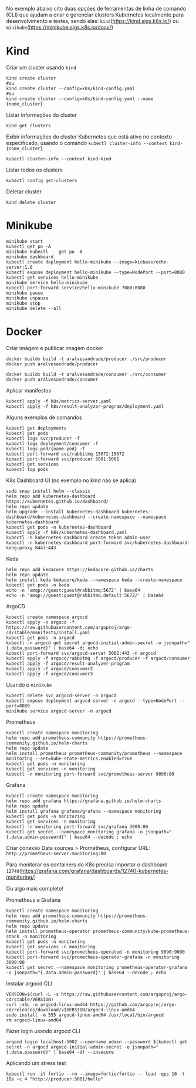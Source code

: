 No exemplo abaixo cito duas opções de ferramentas de linha de comando (CLI) que ajudam a criar e gerenciar clusters Kubernetes localmente para desenvolvimento e testes, sendo elas: `kind`(https://kind.sigs.k8s.io/) ou `minikube`(https://minikube.sigs.k8s.io/docs/)

# Kind

Criar um cluster usando `kind`

```
kind create cluster
#ou
kind create cluster --config=k8s/kind-config.yaml
#ou
kind create cluster --config=k8s/kind-config.yaml --name {nome_cluster}
```

Listar informações do cluster

```
kind get clusters
```

Exibir informações do cluster Kubernetes que está ativo no contexto especificado, usando o comando `kubectl cluster-info --context kind-{nome_cluster}`

```
kubectl cluster-info --context kind-kind
```

Listar todos os clusters

```
kubectl config get-clusters
```

Deletar cluster

```
kind delete cluster
```

# Minikube

```
minikube start
kubectl get po -A
minikube kubectl -- get po -A
minikube dashboard
kubectl create deployment hello-minikube --image=kicbase/echo-server:1.0
kubectl expose deployment hello-minikube --type=NodePort --port=8080
kubectl get services hello-minikube
minikube service hello-minikube
kubectl port-forward service/hello-minikube 7080:8080
minikube pause
minikube unpause
minikube stop
minikube delete --all
```

# Docker

Criar imagem e publicar imagem docker

```
docker buildx build -t aralvesandrade/producer ./src/producer
docker push aralvesandrade/producer

docker buildx build -t aralvesandrade/consumer ./src/consumer
docker push aralvesandrade/consumer
```

Aplicar manifestos

```
kubectl apply -f k8s/metrics-server.yaml
kubectl apply -f k8s/result-analyzer-program/deployment.yaml
```

Alguns exemplos de comandos

```
kubectl get deployments
kubectl get pods
kubectl logs svc/producer -f
kubectl logs deployment/consumer -f
kubectl logs pod/{name-pod} -f
kubectl port-forward svc/rabbitmq 15672:15672
kubectl port-forward svc/producer 5001:5001
kubectl get services
kubectl top pods
```

K8s Dashboard UI (no exemplo no kind não se aplica)

```
sudo snap install helm --classic
helm repo add kubernetes-dashboard https://kubernetes.github.io/dashboard/
helm repo update
helm upgrade --install kubernetes-dashboard kubernetes-dashboard/kubernetes-dashboard --create-namespace --namespace kubernetes-dashboard
kubectl get pods -n kubernetes-dashboard
kubectl apply -f k8s/kubernetes-dashboard.yaml
kubectl -n kubernetes-dashboard create token admin-user
kubectl -n kubernetes-dashboard port-forward svc/kubernetes-dashboard-kong-proxy 8443:443
```

Keda

```
helm repo add kedacore https://kedacore.github.io/charts
helm repo update
helm install keda kedacore/keda --namespace keda --create-namespace
kubectl get pods -n keda
echo -n 'amqp://guest:guest@rabbitmq:5672' | base64
echo -n 'amqp://guest:guest@rabbitmq.default:5672/' | base64
```

ArgoCD

```
kubectl create namespace argocd
kubectl apply -n argocd -f https://raw.githubusercontent.com/argoproj/argo-cd/stable/manifests/install.yaml
kubectl get pods -n argocd
kubectl -n argocd get secret argocd-initial-admin-secret -o jsonpath="{.data.password}" | base64 -d; echo
kubectl port-forward svc/argocd-server 5002:443 -n argocd
kubectl apply -f argocd/rabbitmq -f argocd/producer -f argocd/consumer
kubectl apply -f argocd/result-analyzer-program
kubectl apply -f argocd/consumer2
kubectl apply -f argocd/consumer3
```

Usando o `minikube`

```
kubectl delete svc argocd-server -n argocd
kubectl expose deployment argocd-server -n argocd --type=NodePort --port=8080
minikube service argocd-server -n argocd
```

Prometheus

```
kubectl create namespace monitoring
helm repo add prometheus-community https://prometheus-community.github.io/helm-charts
helm repo update
helm install prometheus prometheus-community/prometheus --namespace monitoring --set=kube-state-metrics.enabled=true
kubectl get pods -n monitoring
kubectl get services -n monitoring
kubectl -n monitoring port-forward svc/prometheus-server 9090:80
```

Grafana

```
kubectl create namespace monitoring
helm repo add grafana https://grafana.github.io/helm-charts
helm repo update
helm install grafana grafana/grafana --namespace monitoring
kubectl get pods -n monitoring
kubectl get services -n monitoring
kubectl -n monitoring port-forward svc/grafana 3000:80
kubectl get secret --namespace monitoring grafana -o jsonpath="{.data.admin-password}" | base64 --decode ; echo
```

Criar conexão Data sources > Prometheus, configurar URL: `http://prometheus-server.monitoring:80`

Para monitorar os containers do K8s precisa importar o dashboard `12740`(https://grafana.com/grafana/dashboards/12740-kubernetes-monitoring/)

Ou algo mais completo!

Prometheus e Grafana

```
kubectl create namespace monitoring
helm repo add prometheus-community https://prometheus-community.github.io/helm-charts
helm repo update
helm install prometheus-operator prometheus-community/kube-prometheus-stack -n monitoring
kubectl get pods -n monitoring
kubectl get services -n monitoring
kubectl port-forward svc/prometheus-operated -n monitoring 9090:9090
kubectl port-forward svc/prometheus-operator-grafana -n monitoring 3000:80
kubectl get secret --namespace monitoring prometheus-operator-grafana -o jsonpath="{.data.admin-password}" | base64 --decode ; echo
```

Instalar argocd CLI

```
VERSION=$(curl -L -s https://raw.githubusercontent.com/argoproj/argo-cd/stable/VERSION)
curl -sSL -o argocd-linux-amd64 https://github.com/argoproj/argo-cd/releases/download/v$VERSION/argocd-linux-amd64
sudo install -m 555 argocd-linux-amd64 /usr/local/bin/argocd
rm argocd-linux-amd64
```

Fazer login usando argocd CLI

```
argocd login localhost:5002 --username admin --password $(kubectl get secret -n argocd argocd-initial-admin-secret -o jsonpath="{.data.password}" | base64 -d) --insecure
```

Aplicando um stress test

```
kubectl run -it fortio --rm --image=fortio/fortio -- load -qps 10 -t 10s -c 4 "http://producer:5001/hello"
```
